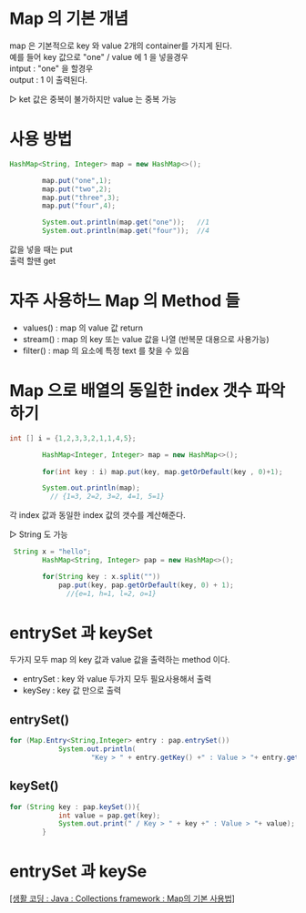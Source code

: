 # Map 의 기본 개념

map 은 기본적으로 key 와 value 2개의 container를 가지게 된다.  
예를 들어 key 값으로 "one" / value 에 1 을 넣을경우  
intput : "one" 을 할경우  
output : 1 이 출력된다.  
  
▷ ket 값은 중복이 불가하지만 value 는 중복 가능  
# 사용 방법
  
```java
HashMap<String, Integer> map = new HashMap<>();

        map.put("one",1);
        map.put("two",2);
        map.put("three",3);
        map.put("four",4);

        System.out.println(map.get("one"));   //1
        System.out.println(map.get("four"));  //4
```
값을 넣을 때는 put  
출력 할땐 get  
  
# 자주 사용하느 Map 의 Method 들
* values() : map 의 value 값 return
* stream() : map 의 key 또는 value 값을 나열 (반복문 대용으로 사용가능)
* filter() : map 의 요소에 특정 text 를 찾을 수 있음
  
# Map 으로 배열의 동일한 index 갯수 파악하기
```java
int [] i = {1,2,3,3,2,1,1,4,5};

        HashMap<Integer, Integer> map = new HashMap<>();
  
        for(int key : i) map.put(key, map.getOrDefault(key , 0)+1);

        System.out.println(map);
          // {1=3, 2=2, 3=2, 4=1, 5=1}
```
각 index 값과 동일한 index 값의 갯수를 계산해준다.  
  
▷ String 도 가능
```java
 String x = "hello";
        HashMap<String, Integer> pap = new HashMap<>();

        for(String key : x.split(""))
            pap.put(key, pap.getOrDefault(key, 0) + 1);
              //{e=1, h=1, l=2, o=1}
```
  
# entrySet 과 keySet
두가지 모두 map 의 key 값과 value 값을 출력하는 method 이다.  
* entrySet : key 와 value 두가지 모두 필요사용해서 출력  
* keySey : key 값 만으로 출력
  
## entrySet()  
```java
for (Map.Entry<String,Integer> entry : pap.entrySet())
            System.out.println(
                    "Key > " + entry.getKey() +" : Value > "+ entry.getValue());
```
  
## keySet()
```java
for (String key : pap.keySet()){
            int value = pap.get(key);
            System.out.print(" / Key > " + key +" : Value > "+ value);
        }
```
  
# entrySet 과 keySe
  
[ [생활 코딩 : Java : Collections framework : Map의 기본 사용법] ](https://www.youtube.com/watch?v=Jg7x2XlteWk&t=37s)
